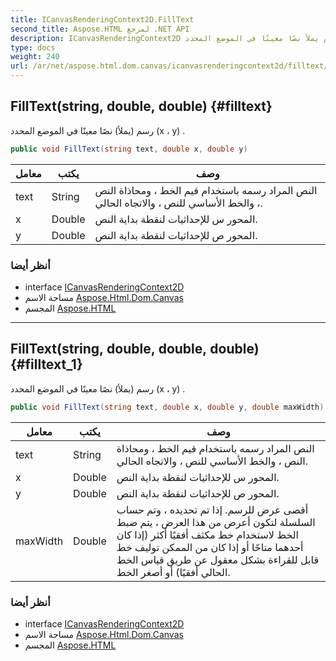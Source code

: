 ```yaml
---
title: ICanvasRenderingContext2D.FillText
second_title: Aspose.HTML لمرجع .NET API
description: ICanvasRenderingContext2D طريقة. رسم يملأ نصًا معينًا في الموضع المحدد x  y .
type: docs
weight: 240
url: /ar/net/aspose.html.dom.canvas/icanvasrenderingcontext2d/filltext/
---
```

## FillText(string, double, double) {#filltext}

رسم (يملأ) نصًا معينًا في الموضع المحدد (x ، y) .

```csharp
public void FillText(string text, double x, double y)
```

| معامل | يكتب | وصف |
| --- | --- | --- |
| text | String | النص المراد رسمه باستخدام قيم الخط ، ومحاذاة النص ، والخط الأساسي للنص ، والاتجاه الحالي. |
| x | Double | المحور س للإحداثيات لنقطة بداية النص. |
| y | Double | المحور ص للإحداثيات لنقطة بداية النص. |

### أنظر أيضا

* interface [ICanvasRenderingContext2D](../)
* مساحة الاسم [Aspose.Html.Dom.Canvas](../../icanvasrenderingcontext2d/)
* المجسم [Aspose.HTML](../../../)

---

## FillText(string, double, double, double) {#filltext_1}

رسم (يملأ) نصًا معينًا في الموضع المحدد (x ، y) .

```csharp
public void FillText(string text, double x, double y, double maxWidth)
```

| معامل | يكتب | وصف |
| --- | --- | --- |
| text | String | النص المراد رسمه باستخدام قيم الخط ، ومحاذاة النص ، والخط الأساسي للنص ، والاتجاه الحالي. |
| x | Double | المحور س للإحداثيات لنقطة بداية النص. |
| y | Double | المحور ص للإحداثيات لنقطة بداية النص. |
| maxWidth | Double | أقصى عرض للرسم. إذا تم تحديده ، وتم حساب السلسلة لتكون أعرض من هذا العرض ، يتم ضبط الخط لاستخدام خط مكثف أفقيًا أكثر (إذا كان أحدهما متاحًا أو إذا كان من الممكن توليف خط قابل للقراءة بشكل معقول عن طريق قياس الخط الحالي أفقيًا) أو أصغر الخط. |

### أنظر أيضا

* interface [ICanvasRenderingContext2D](../)
* مساحة الاسم [Aspose.Html.Dom.Canvas](../../icanvasrenderingcontext2d/)
* المجسم [Aspose.HTML](../../../)


